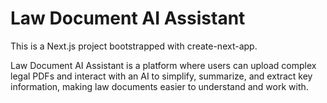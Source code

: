 # Law Document AI Assistant
This is a Next.js project bootstrapped with create-next-app.

Law Document AI Assistant is a platform where users can upload complex legal PDFs and interact with an AI to simplify, summarize, and extract key information, making law documents easier to understand and work with.
